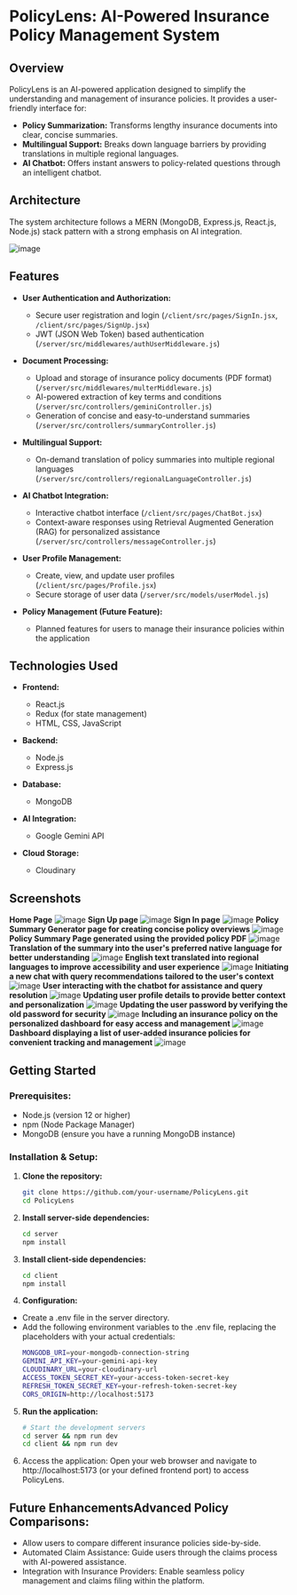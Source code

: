 # PolicyLens: AI-Powered Insurance Policy Management System

## Overview

PolicyLens is an AI-powered application designed to simplify the understanding and management of insurance policies.  It provides a user-friendly interface for:

- **Policy Summarization:** Transforms lengthy insurance documents into clear, concise summaries.
- **Multilingual Support:**  Breaks down language barriers by providing translations in multiple regional languages.
- **AI Chatbot:**  Offers instant answers to policy-related questions through an intelligent chatbot.

## Architecture 

The system architecture follows a MERN (MongoDB, Express.js, React.js, Node.js) stack pattern with a strong emphasis on AI integration.

![image](https://github.com/user-attachments/assets/46098d66-3894-43d8-ab5c-e1be37c34021)


## Features

- **User Authentication and Authorization:**
   - Secure user registration and login (`/client/src/pages/SignIn.jsx`, `/client/src/pages/SignUp.jsx`)
   - JWT (JSON Web Token) based authentication (`/server/src/middlewares/authUserMiddleware.js`)

- **Document Processing:**
   - Upload and storage of insurance policy documents (PDF format) (`/server/src/middlewares/multerMiddleware.js`)
   - AI-powered extraction of key terms and conditions  (`/server/src/controllers/geminiController.js`)
   - Generation of concise and easy-to-understand summaries (`/server/src/controllers/summaryController.js`)

- **Multilingual Support:**
   - On-demand translation of policy summaries into multiple regional languages (`/server/src/controllers/regionalLanguageController.js`)

- **AI Chatbot Integration:**
   - Interactive chatbot interface (`/client/src/pages/ChatBot.jsx`)
   - Context-aware responses using Retrieval Augmented Generation (RAG) for personalized assistance (`/server/src/controllers/messageController.js`)

- **User Profile Management:** 
   - Create, view, and update user profiles (`/client/src/pages/Profile.jsx`)
   - Secure storage of user data (`/server/src/models/userModel.js`)

- **Policy Management (Future Feature):**
   - Planned features for users to manage their insurance policies within the application

## Technologies Used

- **Frontend:**
  - React.js
  - Redux (for state management)
  - HTML, CSS, JavaScript

- **Backend:**
  - Node.js
  - Express.js

- **Database:**
  - MongoDB

- **AI Integration:**
  - Google Gemini API 

- **Cloud Storage:**
  - Cloudinary 

## Screenshots
**Home Page**
![image](https://github.com/user-attachments/assets/5c28e4de-1bdc-4e1c-ba17-39c6ba54ad06)
**Sign Up page**
![image](https://github.com/user-attachments/assets/c60ee03f-b765-495b-a203-153f24e00c37)
**Sign In page**
![image](https://github.com/user-attachments/assets/e681f51c-0000-46d5-8a05-79ff8c37ba2c)
**Policy Summary Generator page for creating concise policy overviews**
![image](https://github.com/user-attachments/assets/5b6d3135-7da3-4665-b199-eb81a0a09eb1)
**Policy Summary Page generated using the provided policy PDF**
![image](https://github.com/user-attachments/assets/932499e4-4ed8-4e92-9e19-a700bd868d49)
**Translation of the summary into the user's preferred native language for better understanding**
![image](https://github.com/user-attachments/assets/218db882-1127-49d0-ad22-f4f8eaf87725)
**English text translated into regional languages to improve accessibility and user experience**
![image](https://github.com/user-attachments/assets/42fa600f-6255-4044-91e6-7a23c01e4c56)
**Initiating a new chat with query recommendations tailored to the user's context**
![image](https://github.com/user-attachments/assets/47ad2d83-8d4c-4e49-a426-b0ff4e612caa)
**User interacting with the chatbot for assistance and query resolution**
![image](https://github.com/user-attachments/assets/cd977919-75fb-4c83-8e27-9fe8e95ee770)
**Updating user profile details to provide better context and personalization**
![image](https://github.com/user-attachments/assets/b509d012-58a4-466f-ba3f-5557106ef037)
**Updating the user password by verifying the old password for security**
![image](https://github.com/user-attachments/assets/019f8a03-d409-4464-b633-206f7599667b)
**Including an insurance policy on the personalized dashboard for easy access and management**
![image](https://github.com/user-attachments/assets/0921419f-eb64-48d4-b9d9-35f431c98575)
**Dashboard displaying a list of user-added insurance policies for convenient tracking and management**
![image](https://github.com/user-attachments/assets/0a6c86f6-8538-4338-91f0-af4f0f12281e)


## Getting Started

### Prerequisites:

- Node.js (version 12 or higher)
- npm (Node Package Manager)
- MongoDB (ensure you have a running MongoDB instance)

### Installation & Setup:

1. **Clone the repository:**
   ```bash
   git clone https://github.com/your-username/PolicyLens.git 
   cd PolicyLens
2. **Install server-side dependencies:**
   ```bash
   cd server
   npm install
3. **Install client-side dependencies:**
   ```bash
   cd client 
   npm install
4. **Configuration:**
  - Create a .env file in the server directory.
  - Add the following environment variables to the .env file, replacing the placeholders with your actual credentials:
     ```bash
    MONGODB_URI=your-mongodb-connection-string
    GEMINI_API_KEY=your-gemini-api-key
    CLOUDINARY_URL=your-cloudinary-url
    ACCESS_TOKEN_SECRET_KEY=your-access-token-secret-key
    REFRESH_TOKEN_SECRET_KEY=your-refresh-token-secret-key
    CORS_ORIGIN=http://localhost:5173
5. **Run the application:**
    ```bash
    # Start the development servers
    cd server && npm run dev 
    cd client && npm run dev
6. Access the application:
Open your web browser and navigate to http://localhost:5173 (or your defined frontend port) to access PolicyLens.


## Future EnhancementsAdvanced Policy Comparisons:
- Allow users to compare different insurance policies side-by-side.
- Automated Claim Assistance:  Guide users through the claims process with AI-powered assistance.
- Integration with Insurance Providers: Enable seamless policy management and claims filing within the platform.


















